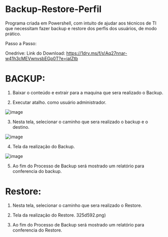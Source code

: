 # Backup-Restore-Perfil
Programa criada em Powershell, com intuito de ajudar aos técnicos de TI que necessitam fazer backup e restore dos perfis dos usuários, de modo prático.

Passo a Passo:

Onedrive: Link do Download: https://1drv.ms/f/s!Aq27nnar-w41h3cMEVwnvsbEGp0T?e=iaIZtb

# BACKUP:

1) Baixar o conteúdo  e extrair para a maquina que sera realizado o Backup.

2) Executar atalho. como usuário administrador.

![image](https://user-images.githubusercontent.com/126285028/226122679-93303df5-2d4d-4173-9470-80498fff8e1a.png)

3) Nesta tela, selecionar o caminho que sera realizado o backup e o destino.

![image](https://user-images.githubusercontent.com/126285028/226122750-06224499-9d94-4911-8a35-672ca872f438.png)

4) Tela da realização do Backup.

![image](https://user-images.githubusercontent.com/126285028/226122953-cc26ea02-4ef2-404a-95c8-629a0325d592.png)

5) Ao fim do Processo de Backup será mostrado um relatório para conferencia do backup.



# Restore:

1) Nesta tela, selecionar o caminho que sera realizado o Restore.

2) Tela da realização do Restore.
325d592.png)

5) Ao fim do Processo de Backup será mostrado um relatório para conferencia do Restore.

